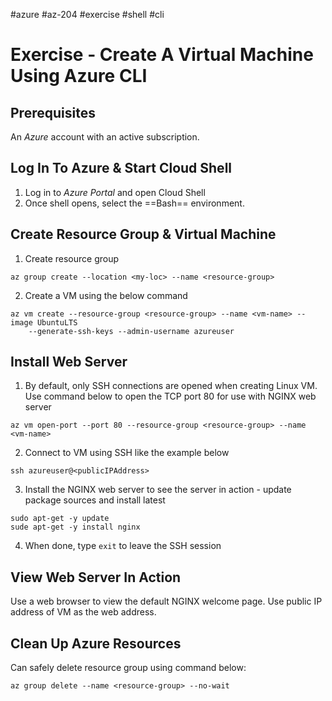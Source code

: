 #azure #az-204 #exercise #shell #cli

# Exercise - Create A Virtual Machine Using Azure CLI
## Prerequisites
An *Azure* account with an active subscription.

## Log In To Azure & Start Cloud Shell
1. Log in to *Azure Portal* and open Cloud Shell
2. Once shell opens, select the ==Bash== environment.

## Create Resource Group & Virtual Machine
1. Create resource group
```shell
az group create --location <my-loc> --name <resource-group>
```
2. Create a VM using the below command
```shell
az vm create --resource-group <resource-group> --name <vm-name> --image UbuntuLTS
	--generate-ssh-keys --admin-username azureuser
```

## Install Web Server
1. By default, only SSH connections are opened when creating Linux VM. Use command below to open the TCP port 80 for use with NGINX web server
```shell
az vm open-port --port 80 --resource-group <resource-group> --name <vm-name>
```
2. Connect to VM using SSH like the example below
```shell
ssh azureuser@<publicIPAddress>
```
3. Install the NGINX web server to see the server in action - update package sources and install latest
```shell
sudo apt-get -y update
sude apt-get -y install nginx
```
4. When done, type `exit` to leave the SSH session

## View Web Server In Action
Use a web browser to view the default NGINX welcome page.
Use public IP address of VM as the web address.

## Clean Up Azure Resources
Can safely delete resource group using command below:
```shell
az group delete --name <resource-group> --no-wait
```